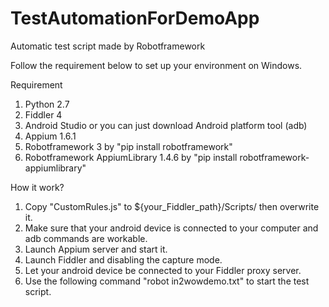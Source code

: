 # TestAutomationForDemoApp
Automatic test script made by Robotframework 

Follow the requirement below to set up your environment on Windows.

Requirement
1. Python 2.7
2. Fiddler 4
3. Android Studio or you can just download Android platform tool (adb)
3. Appium 1.6.1
4. Robotframework 3
  by "pip install robotframework"
5. Robotframework AppiumLibrary 1.4.6 
  by "pip install robotframework-appiumlibrary"


How it work?

1. Copy "CustomRules.js" to ${your_Fiddler_path}/Scripts/ then overwrite it.
2. Make sure that your android device is connected to your computer and adb commands are workable.
3. Launch Appium server and start it.
4. Launch Fiddler and disabling the capture mode.
5. Let your android device be connected to your Fiddler proxy server. 
6. Use the following command "robot in2wowdemo.txt" to start the test script.


